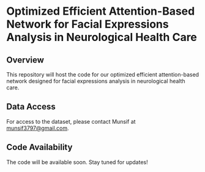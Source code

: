 # Optimized Efficient Attention-Based Network for Facial Expressions Analysis in Neurological Health Care

## Overview
This repository will host the code for our optimized efficient attention-based network designed for facial expressions analysis in neurological health care. 

## Data Access
For access to the dataset, please contact Munsif at [munsif3797@gmail.com](mailto:munsif3797@gmail.com).

## Code Availability
The code will be available soon. Stay tuned for updates!
